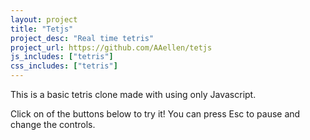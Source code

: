 ```yaml
---
layout: project
title: "Tetjs"
project_desc: "Real time tetris"
project_url: https://github.com/AAellen/tetjs
js_includes: ["tetris"]
css_includes: ["tetris"]
---
```

This is a basic tetris clone made with using only Javascript.

Click on of the buttons below to try it!
You can press Esc to pause and change the controls.

<div id="content">
    <div id="container">
        <canvas id="game-canvas"></canvas>
    </div>
</div>